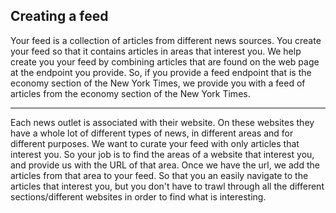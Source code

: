 ## Creating a feed

Your feed is a collection of articles from different news sources. You create your feed so that it
contains articles in areas that interest you. We help create you your feed by combining articles
that are found on the web page at the endpoint you provide. So, if you provide a feed endpoint that
is the economy section of the New York Times, we provide you with a feed of articles from the
economy section of the New York Times.

---

Each news outlet is associated with their website. On these websites they have a whole lot of different types of news, in different areas and for different purposes. We want to curate your feed with only articles that interest you. So your job is to find the areas of a website that interest you, and provide us with the URL of that area. Once we have the url, we add the articles from that area to your feed. So that you an easily navigate to the articles that interest you, but you don't have to trawl through all the different sections/different websites in order to find what is interesting.
